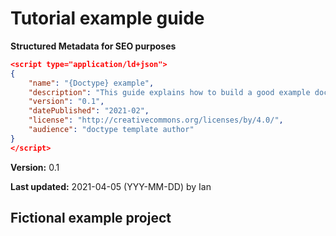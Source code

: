 # Tutorial example guide

**Structured Metadata for SEO purposes**
``` json
<script type="application/ld+json">
{
    "name": "{Doctype} example",
    "description": "This guide explains how to build a good example document for a specific doctype, which aligns with the principles of The Good Docs Project.",
    "version": "0.1",
    "datePublished": "2021-02",
    "license": "http://creativecommons.org/licenses/by/4.0/",
    "audience": "doctype template author"
}
</script>
```

**Version:** 0.1

**Last updated:** 2021-04-05 (YYY-MM-DD) by Ian

## Fictional example project


